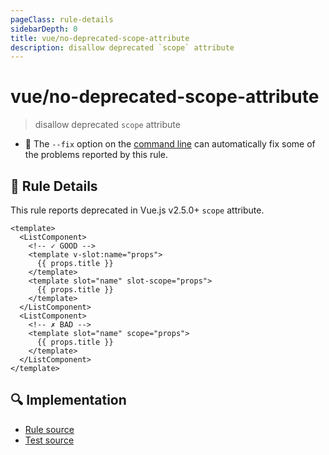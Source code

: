 ```yaml
---
pageClass: rule-details
sidebarDepth: 0
title: vue/no-deprecated-scope-attribute
description: disallow deprecated `scope` attribute
---
```

# vue/no-deprecated-scope-attribute
> disallow deprecated `scope` attribute

- :wrench: The `--fix` option on the [command line](https://eslint.org/docs/user-guide/command-line-interface#fixing-problems) can automatically fix some of the problems reported by this rule.

## :book: Rule Details

This rule reports deprecated in Vue.js v2.5.0+ `scope` attribute.

<eslint-code-block fix :rules="{'vue/no-deprecated-scope-attribute': ['error']}">

```vue
<template>
  <ListComponent>
    <!-- ✓ GOOD -->
    <template v-slot:name="props">
      {{ props.title }}
    </template>
    <template slot="name" slot-scope="props">
      {{ props.title }}
    </template>
  </ListComponent>
  <ListComponent>
    <!-- ✗ BAD -->
    <template slot="name" scope="props">
      {{ props.title }}
    </template>
  </ListComponent>
</template>
```

</eslint-code-block>

## :mag: Implementation

- [Rule source](https://github.com/vuejs/eslint-plugin-vue/blob/master/lib/rules/no-deprecated-scope-attribute.js)
- [Test source](https://github.com/vuejs/eslint-plugin-vue/blob/master/tests/lib/rules/no-deprecated-scope-attribute.js)
